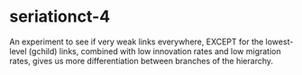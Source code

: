 # seriationct-4 #

An experiment to see if very weak links everywhere, EXCEPT for the 
lowest-level (gchild) links, combined with low innovation rates
and low migration rates, gives us more differentiation between branches 
of the hierarchy. 


